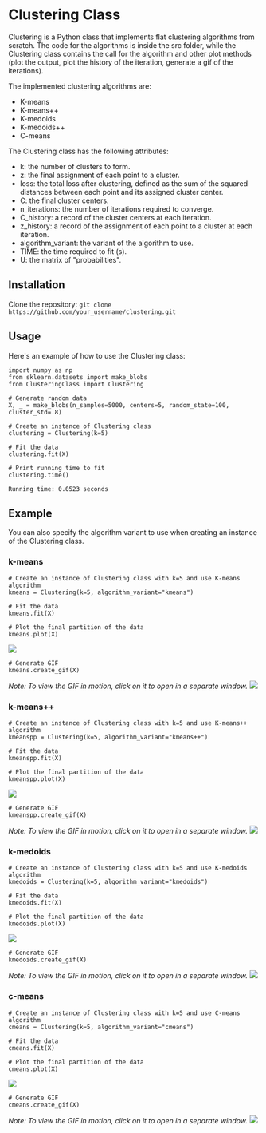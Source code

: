 # Clustering Class

Clustering is a Python class that implements flat clustering algorithms from scratch. The code for the algorithms is inside the src folder, while the Clustering class contains the call for the algorithm and other plot methods (plot the output, plot the history of the iteration, generate a gif of the iterations).

The implemented clustering algorithms are:

- K-means
- K-means++
- K-medoids
- K-medoids++
- C-means

The Clustering class has the following attributes:

- k: the number of clusters to form.
- z: the final assignment of each point to a cluster.
- loss: the total loss after clustering, defined as the sum of the squared distances between each point and its assigned cluster center.
- C: the final cluster centers.
- n_iterations: the number of iterations required to converge.
- C_history: a record of the cluster centers at each iteration.
- z_history: a record of the assignment of each point to a cluster at each iteration.
- algorithm_variant: the variant of the algorithm to use.
- TIME: the time required to fit (s).
- U: the matrix of "probabilities".

## Installation

Clone the repository:
`git clone https://github.com/your_username/clustering.git`

## Usage

Here's an example of how to use the Clustering class:

```
import numpy as np
from sklearn.datasets import make_blobs
from ClusteringClass import Clustering

# Generate random data
X, _ = make_blobs(n_samples=5000, centers=5, random_state=100, cluster_std=.8)

# Create an instance of Clustering class
clustering = Clustering(k=5)

# Fit the data
clustering.fit(X)

# Print running time to fit
clustering.time()
```

`Running time: 0.0523 seconds `

## Example

You can also specify the algorithm variant to use when creating an instance of the Clustering class.

### k-means

```
# Create an instance of Clustering class with k=5 and use K-means algorithm
kmeans = Clustering(k=5, algorithm_variant="kmeans")

# Fit the data
kmeans.fit(X)

# Plot the final partition of the data
kmeans.plot(X)
```

![](images/kmeans.png)

```
# Generate GIF
kmeans.create_gif(X)
```

_Note: To view the GIF in motion, click on it to open in a separate window._
![](images/kmeans.gif)

### k-means++

```
# Create an instance of Clustering class with k=5 and use K-means++ algorithm
kmeanspp = Clustering(k=5, algorithm_variant="kmeans++")

# Fit the data
kmeanspp.fit(X)

# Plot the final partition of the data
kmeanspp.plot(X)
```

![](images/kmeans++.png)

```
# Generate GIF
kmeanspp.create_gif(X)
```

_Note: To view the GIF in motion, click on it to open in a separate window._
![](images/kmeans++.gif)

### k-medoids

```
# Create an instance of Clustering class with k=5 and use K-medoids algorithm
kmedoids = Clustering(k=5, algorithm_variant="kmedoids")

# Fit the data
kmedoids.fit(X)

# Plot the final partition of the data
kmedoids.plot(X)
```

![](images/kmedoids.png)

```
# Generate GIF
kmedoids.create_gif(X)
```

_Note: To view the GIF in motion, click on it to open in a separate window._
![](images/kmedoids.gif)

### c-means

```
# Create an instance of Clustering class with k=5 and use C-means algorithm
cmeans = Clustering(k=5, algorithm_variant="cmeans")

# Fit the data
cmeans.fit(X)

# Plot the final partition of the data
cmeans.plot(X)
```

![](images/cmeans.png)

```
# Generate GIF
cmeans.create_gif(X)
```

_Note: To view the GIF in motion, click on it to open in a separate window._
![](images/cmeans.gif)

